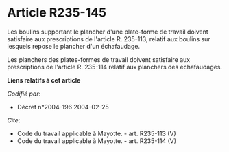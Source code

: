 # Article R235-145

Les boulins supportant le plancher d'une plate-forme de travail doivent satisfaire aux prescriptions de l'article R. 235-113,
relatif aux boulins sur lesquels repose le plancher d'un échafaudage. 

Les planchers des plates-formes de travail doivent satisfaire aux prescriptions de l'article R. 235-114 relatif aux planchers
des échafaudages.

**Liens relatifs à cet article**

_Codifié par_:

  - Décret n°2004-196 2004-02-25

_Cite_:

  - Code du travail applicable à Mayotte. - art. R235-113 (V)
  - Code du travail applicable à Mayotte. - art. R235-114 (V)
